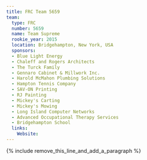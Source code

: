 ```yaml
---
title: FRC Team 5659
team:
  type: FRC
  number: 5659
  name: Team Supreme
  rookie_year: 2015
  location: Bridgehampton, New York, USA
  sponsors:
  - Blue Light Energy
  - Chaleff and Rogers Architects
  - The Turck Family
  - Gennaro Cabinet & Millwork Inc.
  - Harold McMahon Plumbing Solutions
  - Hampton Tennis Company
  - SAV-ON Printing
  - RJ Painting
  - Mickey's Carting
  - Mickey's Mowing
  - Long Island Computer Networks
  - Advanced Occupational Therapy Services
  - Bridgehampton School
  links:
    Website:
---
```


{% include remove_this_line_and_add_a_paragraph %}